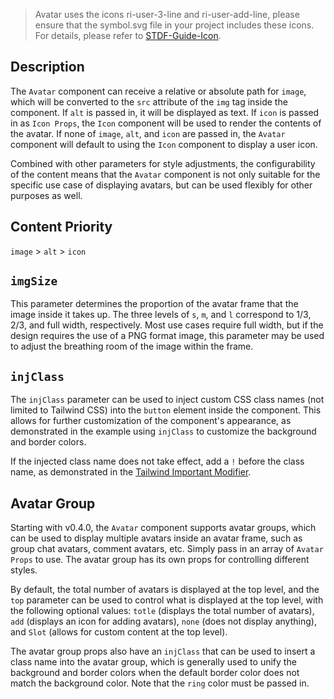 > Avatar uses the icons ri-user-3-line and ri-user-add-line, please ensure that the symbol.svg file in your project includes these icons. For details, please refer to [STDF-Guide-Icon](https://stdf.design/#/guide/icon).

## Description

The `Avatar` component can receive a relative or absolute path for `image`, which will be converted to the `src` attribute of the `img` tag inside the component. If `alt` is passed in, it will be displayed as text. If `icon` is passed in as `Icon Props`, the `Icon` component will be used to render the contents of the avatar. If none of `image`, `alt`, and `icon` are passed in, the `Avatar` component will default to using the `Icon` component to display a user icon.

Combined with other parameters for style adjustments, the configurability of the content means that the `Avatar` component is not only suitable for the specific use case of displaying avatars, but can be used flexibly for other purposes as well.

## Content Priority

`image` > `alt` > `icon`

## `imgSize`

This parameter determines the proportion of the avatar frame that the image inside it takes up. The three levels of `s`, `m`, and `l` correspond to 1/3, 2/3, and full width, respectively. Most use cases require full width, but if the design requires the use of a PNG format image, this parameter may be used to adjust the breathing room of the image within the frame.

## `injClass`

The `injClass` parameter can be used to inject custom CSS class names (not limited to Tailwind CSS) into the `button` element inside the component. This allows for further customization of the component's appearance, as demonstrated in the example using `injClass` to customize the background and border colors.

If the injected class name does not take effect, add a `!` before the class name, as demonstrated in the [Tailwind Important Modifier](https://tailwindcss.com/docs/configuration#important-modifier).

## Avatar Group

Starting with v0.4.0, the `Avatar` component supports avatar groups, which can be used to display multiple avatars inside an avatar frame, such as group chat avatars, comment avatars, etc. Simply pass in an array of `Avatar Props` to use. The avatar group has its own props for controlling different styles.

By default, the total number of avatars is displayed at the top level, and the `top` parameter can be used to control what is displayed at the top level, with the following optional values: `totle` (displays the total number of avatars), `add` (displays an icon for adding avatars), `none` (does not display anything), and `Slot` (allows for custom content at the top level).

The avatar group props also have an `injClass` that can be used to insert a class name into the avatar group, which is generally used to unify the background and border colors when the default border color does not match the background color. Note that the `ring` color must be passed in.
